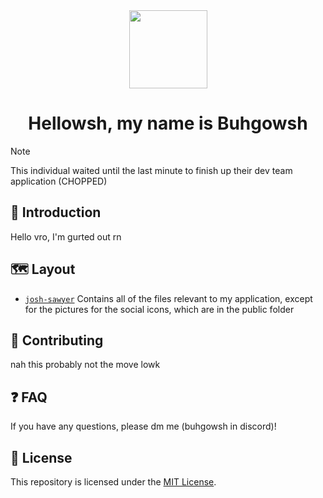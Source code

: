 <div align="center">
  <a href="https://discord.gg/ynr44H6KAY">
      <img width="125" height="125" src="./.github/knight-hacks-logo.svg"/>
  </a>
  <h1>Hellowsh, my name is Buhgowsh</h1>
</div>

> [!NOTE]
>
> This individual waited until the last minute to finish up their dev team application (CHOPPED)

## 👋 Introduction

Hello vro, I'm gurted out rn

## 🗺 Layout

- [`josh-sawyer`](/apps/blade/src/app/josh-sawyer) Contains all of the files relevant to my application, except for the pictures for the social icons, which are in the public folder

## 👏 Contributing

nah this probably not the move lowk

## ❓ FAQ

If you have any questions, please dm me (buhgowsh in discord)!

## 📝 License

This repository is licensed under the [MIT License](./LICENSE).
